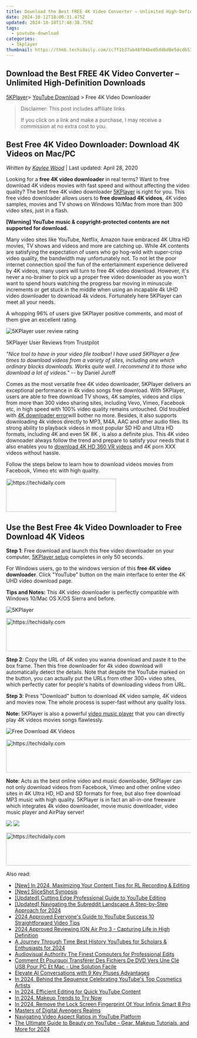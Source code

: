 ```yaml
---
title: Download the Best FREE 4K Video Converter – Unlimited High-Definition Downloads
date: 2024-10-12T18:00:31.475Z
updated: 2024-10-18T17:48:38.759Z
tags:
  - youtube-download
categories:
  - 5kplayer
thumbnail: https://thmb.techidaily.com/cc7f1b37ab48f04be05ddbd8e5dcdb53a3b08ee536102fa45e6319038a39015f.jpg
---
```


## Download the Best FREE 4K Video Converter – Unlimited High-Definition Downloads

[5KPlayer](https://tools.techidaily.com/5kplayer/products/)\> [YouTube Download](https://tools.techidaily.com/5kplayer/youtube-download/) \> Free 4K Video Downloader

>  Disclaimer: This post includes affiliate links
>
>  If you click on a link and make a purchase, I may receive a commission at no extra cost to you.
>

## Best Free 4K Video Downloader: Download 4K Videos on Mac/PC

 _Written by [Kaylee Wood](https://www.quora.com/profile/Amanda-Hu-21)_ | Last updated: April 28, 2020 

Looking for a **free 4K video downloader** in real terms? Want to free download 4K videos movies with fast speed and without affecting the video quality? The best free 4K video downloader [5KPlayer](https://tools.techidaily.com/5kplayer/products/) is right for you. This free video downloader allows users to **free download 4K videos**, 4K video samples, movies and TV shows on Windows 10/Mac from more than 300 video sites, just in a flash. 

**\[Warning\] YouTube music & copyright-protected contents are not supported for download.**

Many video sites like YouTube, Netflix, Amazon have embraced 4K Ultra HD movies, TV shows and videos and more are catching up. While 4K contents are satisfying the expectation of users who go hog-wild with super-crisp video quality, the bandwidth may unfortunately not. To not let the poor internet connection spoil the fun of the entertainment experience delivered by 4K videos, many users will turn to free 4K video download. However, it's never a no-brainer to pick up a proper free video downloader as you won't want to spend hours watching the progress bar moving in minuscule increments or get stuck in the middle when using an incapable 4k UHD video downloader to download 4k videos. Fortunately here 5KPlayer can meet all your needs.

A whopping 96% of users give 5KPlayer positive comments, and most of them give an excellent rating. 

![5KPlayer user review rating](https://www.5kplayer.com/youtube-download/img/5kp-review.jpg) 

5KPlayer User Reviews from Trustpilot

_"Nice tool to have in your video file toolbox! I have used 5KPlayer a few times to download videos from a variety of sites, including one which ordinary blocks downloads. Works quite well. I recommend it to those who download a lot of videos."_ \-- by Daniel Juroff 

Comes as the most versatile free 4K video downloader, 5KPlayer delivers an exceptional performance in 4k video songs free download. With 5KPlayer, users are able to free download TV shows, 4K samples, videos and clips from more than 300 video sharing sites, including Vevo, Vimeo, Facebook etc, in high speed with 100% video quality remains untouched. Old troubled with [4K downloader error](https://tools.techidaily.com/5kplayer/youtube-download/)will bother no more. Besides, it also supports downloading 4k videos directly to MP3, M4A, AAC and other audio files. Its strong ability to playback videos in most popular SD HD and Ultra HD formats, including 4K and even 5K 8K , is also a definite plus. This 4K video downoader always follow the trend and prepare to satisfy your needs that it also enables you to [download 4K HD 360 VR videos](https://tools.techidaily.com/5kplayer/youtube-download/) and 4K porn XXX videos without hassle.  
  
Follow the steps below to learn how to download videos movies from Facebook, Vimeo etc with high quality.

<!-- affiliate ads begin -->
<a href="https://aligracehair.sjv.io/c/5597632/1918698/19272" target="_top" id="1918698">
  <img src="//a.impactradius-go.com/display-ad/19272-1918698" border="0" alt="https://techidaily.com" width="300" height="90"/>
</a>
<img height="0" width="0" src="https://aligracehair.sjv.io/i/5597632/1918698/19272" style="position:absolute;visibility:hidden;" border="0" />
<!-- affiliate ads end -->

## Use the Best Free 4k Video Downloader to Free Download 4K Videos

**Step 1**: Free download and launch this free video downloader on your computer, [5KPlayer setup](https://tools.techidaily.com/5kplayer/video-music-player/) completes in only 50 seconds.

 For Windows users, go to the windows version of this **free 4K video downloader**. Click "YouTube" button on the main interface to enter the 4K UHD video download page.

**Tips and Notes:** This 4K video downloader is perfectly compatible with Windows 10/Mac OS X/OS Sierra and before.

![5KPlayer](https://www.5kplayer.com/youtube-download/img/youtube-0119-01.jpg)

<!-- affiliate ads begin -->
<a href="https://appsumo.8odi.net/c/5597632/2129738/7443" target="_top" id="2129738">
  <img src="//a.impactradius-go.com/display-ad/7443-2129738" border="0" alt="https://techidaily.com" width="728" height="90"/>
</a>
<img height="0" width="0" src="https://appsumo.8odi.net/i/5597632/2129738/7443" style="position:absolute;visibility:hidden;" border="0" />
<!-- affiliate ads end -->

**Step 2**: Copy the URL of 4K video you wanna download and paste it to the box frame. Then this free downloader for 4k video download will automatically detect the details. Note that despite the YouTube marked on the button, you can actually put the URLs from other 300+ video sites, which perfectly cater for people's habits of downloading videos from URL.

**Step 3**: Press "Download" button to download 4K video sample, 4K videos and movies now. The whole process is super-fast without any quality loss.

**Note:** 5KPlayer is also a powerful [video music player](https://tools.techidaily.com/5kplayer/video-music-player/) that you can directly play 4K videos movies songs flawlessly.

![Free Download 4K Videos](https://www.5kplayer.com/youtube-download/img/download-captain-america.jpg) 

<!-- affiliate ads begin -->
<a href="https://appsumo.8odi.net/c/5597632/2151870/7443" target="_top" id="2151870">
  <img src="//a.impactradius-go.com/display-ad/7443-2151870" border="0" alt="https://techidaily.com" width="728" height="90"/>
</a>
<img height="0" width="0" src="https://appsumo.8odi.net/i/5597632/2151870/7443" style="position:absolute;visibility:hidden;" border="0" />
<!-- affiliate ads end -->

**Note**: Acts as the best online video and music downloader, 5KPlayer can not only download videos from Facebook, Vimeo and other online video sites in 4K Ultra HD, HD and SD formats for free, but also free download MP3 music with high quality. 5KPlayer is in fact an all-in-one freeware which integrates 4k video downloader, movie music downloader, video music player and AirPlay server!

[![](https://www.5kplayer.com/youtube-download/../button/freedownwhitewin.png)](https://tools.techidaily.com/5kplayer/products/) [![](https://www.5kplayer.com/youtube-download/../button/freedownbackmac.png)](https://tools.techidaily.com/5kplayer/products/)

<!-- affiliate ads begin -->
<a href="https://appsumo.8odi.net/c/5597632/2123734/7443" target="_top" id="2123734">
  <img src="//a.impactradius-go.com/display-ad/7443-2123734" border="0" alt="https://techidaily.com" width="728" height="90"/>
</a>
<img height="0" width="0" src="https://appsumo.8odi.net/i/5597632/2123734/7443" style="position:absolute;visibility:hidden;" border="0" />
<!-- affiliate ads end -->

<ins class="adsbygoogle"
     style="display:block"
     data-ad-format="autorelaxed"
     data-ad-client="ca-pub-7571918770474297"
     data-ad-slot="1223367746"></ins>

<ins class="adsbygoogle"
     style="display:block"
     data-ad-client="ca-pub-7571918770474297"
     data-ad-slot="8358498916"
     data-ad-format="auto"
     data-full-width-responsive="true"></ins>

<span class="atpl-alsoreadstyle">Also read:</span>
<div><ul>
<li><a href="https://screen-capture.techidaily.com/new-in-2024-maximizing-your-content-tips-for-rl-recording-and-editing/"><u>[New] In 2024, Maximizing Your Content Tips for RL Recording & Editing</u></a></li>
<li><a href="https://on-screen-recording.techidaily.com/new-sliceshot-synopsis/"><u>[New] SliceShot Synopsis</u></a></li>
<li><a href="https://youtube-video-recordings.techidaily.com/updated-cutting-edge-professional-guide-to-youtube-editing/"><u>[Updated] Cutting Edge Professional Guide to YouTube Editing</u></a></li>
<li><a href="https://vp-tips.techidaily.com/updated-navigating-the-subreddit-landscape-a-step-by-step-approach-for-2024/"><u>[Updated] Navigating the Subreddit Landscape A Step-by-Step Approach for 2024</u></a></li>
<li><a href="https://youtube-video-recordings.techidaily.com/2024-approved-everyones-guide-to-youtube-success-10-straightforward-video-tips/"><u>2024 Approved Everyone's Guide to YouTube Success 10 Straightforward Video Tips</u></a></li>
<li><a href="https://extra-support.techidaily.com/2024-approved-reviewing-ion-air-pro-3-capturing-life-in-high-definition/"><u>2024 Approved Reviewing ION Air Pro 3 - Capturing Life in High Definition</u></a></li>
<li><a href="https://youtube-video-recordings.techidaily.com/a-journey-through-time-best-history-youtubes-for-scholars-and-enthusiasts-for-2024/"><u>A Journey Through Time Best History YouTubes for Scholars & Enthusiasts for 2024</u></a></li>
<li><a href="https://youtube-video-recordings.techidaily.com/audiovisual-authority-the-finest-computers-for-professional-edits/"><u>Audiovisual Authority The Finest Computers for Professional Edits</u></a></li>
<li><a href="https://some-guidance.techidaily.com/comment-et-pourquoi-transferer-des-fichiers-de-dvd-vers-une-cle-usb-pour-pc-et-mac-une-solution-facile/"><u>Comment Et Pourquoi Transférer Des Fichiers De DVD Vers Une Clé USB Pour PC Et Mac - Une Solution Facile</u></a></li>
<li><a href="https://tech-hub.techidaily.com/elevate-ai-conversations-with-9-key-pluses-advantages/"><u>Elevate AI Conversations with 9 Key Pluses Advantages</u></a></li>
<li><a href="https://youtube-video-recordings.techidaily.com/in-2024-behind-the-sequence-celebrating-youtubes-top-cosmetics-artists/"><u>In 2024, Behind the Sequence Celebrating YouTube's Top Cosmetics Artists</u></a></li>
<li><a href="https://youtube-video-recordings.techidaily.com/in-2024-efficient-editing-for-quick-youtube-content/"><u>In 2024, Efficient Editing for Quick YouTube Content</u></a></li>
<li><a href="https://article-files.techidaily.com/in-2024-makeup-trends-to-try-now/"><u>In 2024, Makeup Trends to Try Now</u></a></li>
<li><a href="https://unlock-android.techidaily.com/in-2024-remove-the-lock-screen-fingerprint-of-your-infinix-smart-8-pro-by-drfone-android/"><u>In 2024, Remove the Lock Screen Fingerprint Of Your Infinix Smart 8 Pro</u></a></li>
<li><a href="https://youtube-video-recordings.techidaily.com/masters-of-digital-avengers-realms/"><u>Masters of Digital Avengers Realms</u></a></li>
<li><a href="https://youtube-video-recordings.techidaily.com/navigating-video-aspect-ratios-in-youtube-platform/"><u>Navigating Video Aspect Ratios in YouTube Platform</u></a></li>
<li><a href="https://facebook-video-footage.techidaily.com/the-ultimate-guide-to-beauty-on-youtube-gear-makeup-tutorials-and-more-for-2024/"><u>The Ultimate Guide to Beauty on YouTube - Gear, Makeup Tutorials, and More for 2024</u></a></li>
</ul></div>

